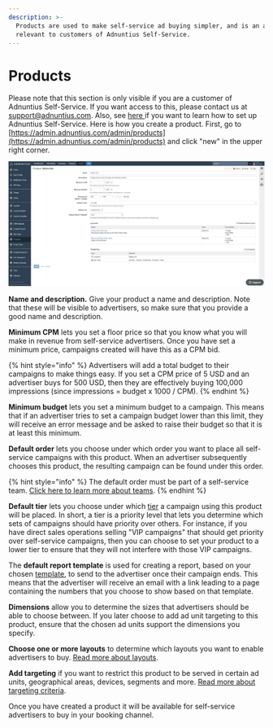 ```yaml
---
description: >-
  Products are used to make self-service ad buying simpler, and is an admin tool
  relevant to customers of Adnuntius Self-Service.
---
```


# Products

Please note that this section is only visible if you are a customer of Adnuntius Self-Service. If you want access to this, please contact us at [support@adnuntius.com](mailto:support@adnuntius.com). Also, see [here ](../../../onboarding-guides/adnuntius-self-service/)if you want to learn how to set up Adnuntius Self-Service. Here is how you create a product. First, go to [https://admin.adnuntius.com/admin/products](https://admin.adnuntius.com/admin/products) and click "new" in the upper right corner. 

![Example product.](../../../.gitbook/assets/ss-products.png)

**Name and description.** Give your product a name and description. Note that these will be visible to advertisers, so make sure that you provide a good name and description. 

**Minimum CPM** lets you set a floor price so that you know what you will make in revenue from self-service advertisers. Once you have set a minimum price, campaigns created will have this as a CPM bid. 

{% hint style="info" %}
Advertisers will add a total budget to their campaigns to make things easy. If you set a CPM price of 5 USD and an advertiser buys for 500 USD, then they are effectively buying 100,000 impressions \(since impressions = budget x 1000 / CPM\).
{% endhint %}

**Minimum budget** lets you set a minimum budget to a campaign. This means that if an advertiser tries to set a campaign budget lower than this limit, they will receive an error message and be asked to raise their budget so that it is at least this minimum. 

**Default order** lets you choose under which order you want to place all self-service campaigns with this product. When an advertiser subsequently chooses this product, the resulting campaign can be found under this order. 

{% hint style="info" %}
The default order must be part of a self-service team. [Click here to learn more about teams](users-teams-and-roles.md).
{% endhint %}

**Default tier** lets you choose under which [tier](tiers.md) a campaign using this product will be placed. In short, a tier is a priority level that lets you determine which sets of campaigns should have priority over others. For instance, if you have direct sales operations selling "VIP campaigns" that should get priority over self-service campaigns, then you can choose to set your product to a lower tier to ensure that they will not interfere with those VIP campaigns. 

The **default report template** is used for creating a report, based on your chosen [template](../reports/reports-templates-and-schedules.md), to send to the advertiser once their campaign ends. This means that the advertiser will receive an email with a link leading to a page containing the numbers that you choose to show based on that template.

**Dimensions** allow you to determine the sizes that advertisers should be able to choose between. If you later choose to add ad unit targeting to this product, ensure that the chosen ad units support the dimensions you specify. 

**Choose one or more layouts** to determine which layouts you want to enable advertisers to buy. [Read more about layouts](layouts.md). 

**Add targeting** if you want to restrict this product to be served in certain ad units, geographical areas, devices, segments and more. [Read more about targeting criteria](../advertising/targeting.md). 

Once you have created a product it will be available for self-service advertisers to buy in your booking channel. 

